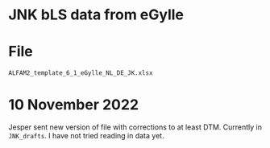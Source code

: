 # JNK bLS data from eGylle

# File
`ALFAM2_template_6_1_eGylle_NL_DE_JK.xlsx`

# 10 November 2022
Jesper sent new version of file with corrections to at least DTM.
Currently in `JNK_drafts`.
I have not tried reading in data yet.
